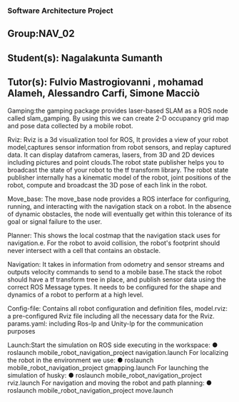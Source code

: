 ### Software Architecture Project

## Group:NAV_02

## Student(s): Nagalakunta Sumanth

## Tutor(s): Fulvio Mastrogiovanni , mohamad Alameh, Alessandro Carfi, Simone Macciò

Gamping:the gamping package provides laser-based SLAM as a ROS node called slam_gamping. By using this we can create 2-D occupancy grid map and pose data collected by a mobile robot.

Rviz: Rviz is a 3d visualization tool for ROS, It provides a view of your robot model,captures sensor information from robot sensors, and replay captured data. It can display datafrom cameras, lasers, from 3D and 2D devices including pictures and point clouds.The robot state publisher helps you to broadcast the state of your robot to the tf transform library. The robot state publisher internally has a kinematic model of the robot, joint positions of the robot, compute and broadcast the 3D pose of each link in the robot.

Move_base: The move_base node provides a ROS interface for configuring, running, and interacting with the navigation stack on a robot. In the absence of dynamic obstacles, the  node will eventually get within this tolerance of its goal or signal failure to the user.

Planner: This shows the local costmap that the navigation stack uses for navigation.e. For the robot to avoid collision, the robot's footprint should never intersect with a cell that contains an obstacle.

Navigation: It takes in information from odometry and sensor streams and outputs velocity commands to send to a mobile base.The stack the robot should have a tf transform tree in place, and publish sensor data using the correct ROS Message types. It needs to be configured for the shape and dynamics of a robot to perform at a high level.

Config-file: Contains all robot configuration and definition files, model.rviz: a pre-configured Rviz file including all the necessary data for the Rviz.
params.yaml: including Ros-Ip and Unity-Ip for the communication purposes

Launch:Start the simulation on ROS side executing in the workspace:
● roslaunch mobile_robot_navigation_project navigation.launch
For localizing the robot in the environment we use:
● roslaunch mobile_robot_navigation_project gmapping.launch
For launching the simulation of husky:
● roslaunch mobile_robot_navigation_project rviz.launch
For navigation and moving the robot and path planning:
● roslaunch mobile_robot_navigation_project move.launch



